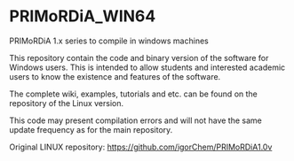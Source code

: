 # PRIMoRDiA_WIN64
PRIMoRDiA 1.x series to compile in windows machines

This repository contain the code and binary version of the software for Windows users.
This is intended to allow students and interested academic users to know the existence and features of the software.

The complete wiki, examples, tutorials and etc. can be found on the repository of the Linux version. 

This code may present compilation errors and will not have the same update frequency as for the main repository.

Original LINUX repository: https://github.com/igorChem/PRIMoRDiA1.0v
